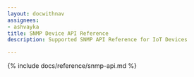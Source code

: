 ```yaml
---
layout: docwithnav
assignees:
- ashvayka 
title: SNMP Device API Reference
description: Supported SNMP API Reference for IoT Devices

---
```


{% include docs/reference/snmp-api.md %}
